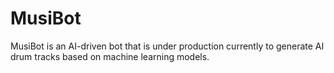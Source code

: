 # MusiBot

MusiBot is an AI-driven bot that is under production currently to generate AI drum tracks based on machine learning models.
